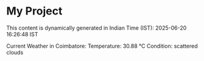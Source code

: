 # My Project

This content is dynamically generated in Indian Time (IST): 2025-06-20 16:26:48 IST


Current Weather in Coimbatore:
Temperature: 30.88 °C
Condition: scattered clouds
